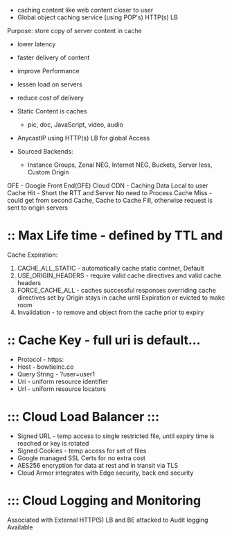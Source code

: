 * caching content like web content closer to user
* Global object caching service (using POP's) HTTP(s) LB

Purpose: store copy of server content in cache
  * lower latency
  * faster delivery of content
  * improve Performance
  * lessen load on servers
  * reduce cost of delivery
  * Static Content is caches
    - pic, doc, JavaScript, video, audio

* AnycastIP using HTTP(s) LB for global Access

* Sourced Backends:
  - Instance Groups, Zonal NEG, Internet NEG, Buckets, Server less, Custom Origin

GFE - Google Front End(GFE)
Cloud CDN - Caching Data Local to user
Cache Hit - Short the RTT and Server No need to Process
Cache Miss - could get from second Cache, Cache to Cache Fill, otherwise request is sent to origin servers
# :: Max Life time - defined by TTL and
Cache Expiration:
  1. CACHE_ALL_STATIC - automatically cache static contnet, Default
  2. USE_ORIGIN_HEADERS - require valid cache directives and valid cache headers
  3. FORCE_CACHE_ALL - caches successful responses overriding cache directives set by Origin
      stays in cache until Expiration or evicted to make room
  4. Invalidation - to remove and object from the cache prior to expiry
# :: Cache Key - full uri is default...
* Protocol - https:
* Host - bowtieinc.co
* Query String - ?user=user1
* Uri - uniform resource identifier
* Url - uniform resource locators

# ::: Cloud Load Balancer :::
* Signed URL - temp access to single restricted file, until expiry time is reached or key is rotated
* Signed Cookies - temp access for set of files
* Google managed SSL Certs for no extra cost
* AES256 encryption for data at rest and in transit via TLS
* Cloud Armor integrates with Edge security, back end security

# ::: Cloud Logging and Monitoring
Associated with External HTTP(S) LB and BE attacked to
Audit logging Available
